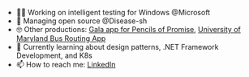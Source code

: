 - 👨‍💻 Working on intelligent testing for Windows @Microsoft
- 🐍 Managing open source @Disease-sh
- 🤓 Other productions: [Gala app for Pencils of Promise](live.pencilsofpromise.org/), [University of Maryland Bus Routing App](https://apps.apple.com/us/app/goumd/id1414933374)
- 🌱 Currently learning about design patterns, .NET Framework Development, and K8s
- 📫 How to reach me: [LinkedIn](https://www.linkedin.com/in/ethanbwinters/)
